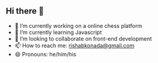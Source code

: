 ## Hi there 👋
- 🔭 I’m currently working on a online chess platform
- 🌱 I’m currently learning Javascript
- 👯 I’m looking to collaborate on front-end development
- 📫 How to reach me: rishabkonada@gmail.com
- 😄 Pronouns: he/him/his

